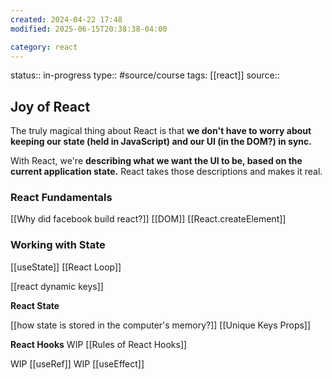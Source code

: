 ```yaml
---
created: 2024-04-22 17:48
modified: 2025-06-15T20:38:38-04:00

category: react
---
```

status:: in-progress
type:: #source/course
tags: [[react]]
source::
## Joy of React

The truly magical thing about React is that **we don't have to worry about keeping our state (held in JavaScript) and our UI (in the DOM?) in sync.**

With React, we're **describing what we want the UI to be, based on the current application state.** React takes those descriptions and makes it real.

### React Fundamentals
[[Why did facebook build react?]]
	[[DOM]]
[[React.createElement]]

### Working with State
[[useState]]
[[React Loop]]

[[react dynamic keys]]

**React State**

[[how state is stored in the computer's memory?]]
[[Unique Keys Props]]



**React Hooks**
WIP [[Rules of React Hooks]]

WIP  [[useRef]]
WIP [[useEffect]]
